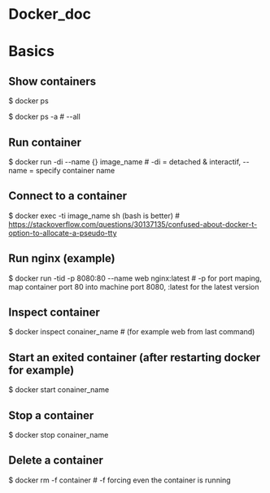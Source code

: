 # Docker_doc

# Basics

## Show containers

$ docker ps

$ docker ps -a # --all

## Run container

$ docker run -di --name {} image_name # -di = detached & interactif, --name = specify container name

## Connect to a container

$ docker exec -ti image_name sh (bash is better) # https://stackoverflow.com/questions/30137135/confused-about-docker-t-option-to-allocate-a-pseudo-tty

## Run nginx (example)

$ docker run -tid -p 8080:80 --name web nginx:latest # -p for port maping, map container port 80 into machine port 8080, :latest for the latest version

## Inspect container

$ docker inspect conainer_name # (for example web from last command)

## Start an exited container (after restarting docker for example)

$ docker start conainer_name

## Stop a container

$ docker stop conainer_name

## Delete a container

$ docker rm -f container # -f forcing even the container is running

